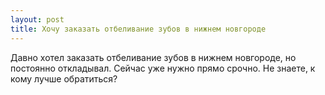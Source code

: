 ```yaml
---
layout: post 
title: Хочу заказать отбеливание зубов в нижнем новгороде 
--- 
```

Давно хотел заказать отбеливание зубов в нижнем новгороде, но постоянно откладывал. Сейчас уже нужно прямо срочно. Не знаете, к кому лучше обратиться?